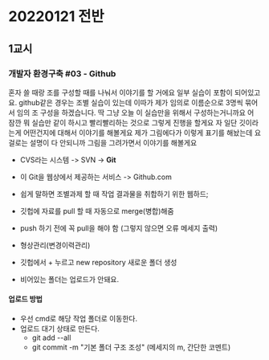 # 20220121 전반

## 1교시

### 개발자 환경구축 #03 - Github

혼자 쓸 때랑 조를 구성할 때를 나눠서 이야기를 할 거에요
일부 실습이 포함이 되어있고요. github같은 경우는 조별 실습이 있는데 이따가 제가 임의로 이름순으로 3명씩 묶어서 임의 조 구성을 하겠습니다.
딱 그냥 오늘 이 실습만을 위해서 구성하는거니까요 어 잠깐 뭐 실습만 같이 하시고 빨리빨리하는 것으로 그렇게 진행을 할게요
자 일단 깃이라는게 어떤건지에 대해서 이야기를 해볼게요 제가 그림에다가 이렇게 표기를 해놨는데 요걸로는 설명이 다 안되니까 그림을 그려가면서 이야기를 해볼게요

- CVS라는 시스템 -> SVN -> **Git**   
- 이 Git을 웹상에서 제공하는 서비스 -> Github.com   
- 쉽게 말하면 조별과제 할 때 작업 결과물을 취합하기 위한 웹하드;   
- 깃헙에 자료를 pull 할 때 자동으로 merge(병합)해줌
- push 하기 전에 꼭 pull을 해야 함 (그렇지 않으면 오류 메세지 출력)
- 형상관리(변경이력관리)


- 깃헙에서 + 누르고 new repository 새로운 폴더 생성
- 비어있는 폴더는 업로드가 안돼요.

#### 업로드 방법

- 우선 cmd로 해당 작업 폴더로 이동한다.
- 업로드 대기 상태로 만든다.
  - git add --all
  - git commit -m "기본 폴더 구조 조성" (메세지의 m, 간단한 코멘트)